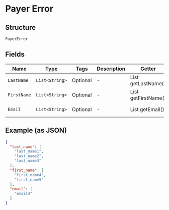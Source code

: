 
# Payer Error

## Structure

`PayerError`

## Fields

| Name | Type | Tags | Description | Getter | Setter |
|  --- | --- | --- | --- | --- | --- |
| `LastName` | `List<String>` | Optional | - | List<String> getLastName() | setLastName(List<String> lastName) |
| `FirstName` | `List<String>` | Optional | - | List<String> getFirstName() | setFirstName(List<String> firstName) |
| `Email` | `List<String>` | Optional | - | List<String> getEmail() | setEmail(List<String> email) |

## Example (as JSON)

```json
{
  "last_name": [
    "last_name1",
    "last_name2",
    "last_name3"
  ],
  "first_name": [
    "first_name4",
    "first_name5"
  ],
  "email": [
    "email4"
  ]
}
```

